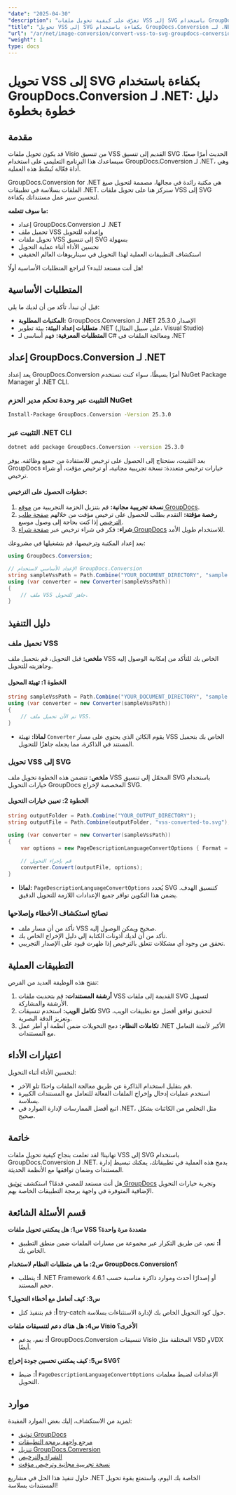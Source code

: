 ```yaml
---
"date": "2025-04-30"
"description": "تعرّف على كيفية تحويل ملفات VSS إلى SVG باستخدام GroupDocs.Conversion لـ .NET. بسّط سير عمل المستندات وحسّن توافق النظام مع هذا الدليل الشامل."
"title": "تحويل VSS إلى SVG بكفاءة باستخدام GroupDocs.Conversion لـ .NET - دليل خطوة بخطوة"
"url": "/ar/net/image-conversion/convert-vss-to-svg-groupdocs-conversion-net/"
"weight": 1
type: docs
---
```

# تحويل VSS إلى SVG بكفاءة باستخدام GroupDocs.Conversion لـ .NET: دليل خطوة بخطوة

## مقدمة

قد يكون تحويل ملفات Visio من تنسيق VSS القديم إلى تنسيق SVG الحديث أمرًا صعبًا. سيساعدك هذا البرنامج التعليمي على استخدام GroupDocs.Conversion لـ .NET، وهي أداة فعّالة تُبسّط هذه العملية.

GroupDocs.Conversion for .NET هي مكتبة رائدة في مجالها، مصممة لتحويل صيغ الملفات بسلاسة في تطبيقات .NET. سنركز هنا على تحويل ملفات VSS إلى SVG لتحسين سير عمل مستنداتك بكفاءة.

**ما سوف تتعلمه:**
- إعداد GroupDocs.Conversion لـ .NET
- تحميل ملف VSS وإعداده للتحويل
- تحويل ملفات VSS إلى تنسيق SVG بسهولة
- تحسين الأداء أثناء عملية التحويل
- استكشاف التطبيقات العملية لهذا التحويل في سيناريوهات العالم الحقيقي

هل أنت مستعد للبدء؟ لنراجع المتطلبات الأساسية أولًا!

## المتطلبات الأساسية

قبل أن نبدأ، تأكد من أن لديك ما يلي:

- **المكتبات المطلوبة:** GroupDocs.Conversion لـ .NET الإصدار 25.3.0
- **متطلبات إعداد البيئة:** بيئة تطوير .NET (على سبيل المثال، Visual Studio)
- **المتطلبات المعرفية:** فهم أساسي لـ C# ومعالجة الملفات في .NET

## إعداد GroupDocs.Conversion لـ .NET

يعد إعداد GroupDocs.Conversion أمرًا بسيطًا، سواء كنت تستخدم NuGet Package Manager أو .NET CLI.

### التثبيت عبر وحدة تحكم مدير الحزم NuGet
```bash
Install-Package GroupDocs.Conversion -Version 25.3.0
```

### التثبيت عبر .NET CLI
```bash
dotnet add package GroupDocs.Conversion --version 25.3.0
```

بعد التثبيت، ستحتاج إلى الحصول على ترخيص للاستفادة من جميع وظائفه. يوفر GroupDocs خيارات ترخيص متعددة: نسخة تجريبية مجانية، أو ترخيص مؤقت، أو شراء ترخيص.

#### خطوات الحصول على الترخيص:
1. **نسخة تجريبية مجانية:** قم بتنزيل الحزمة التجريبية من [موقع GroupDocs](https://releases.groupdocs.com/conversion/net/).
2. **رخصة مؤقتة:** التقدم بطلب للحصول على ترخيص مؤقت من خلالهم [صفحة طلب الترخيص](https://purchase.groupdocs.com/temporary-license/) إذا كنت بحاجة إلى وصول موسع.
3. **شراء:** فكر في شراء ترخيص عبر [صفحة شراء GroupDocs](https://purchase.groupdocs.com/buy) للاستخدام طويل الأمد.

بعد إعداد المكتبة وترخيصها، قم بتشغيلها في مشروعك:

```csharp
using GroupDocs.Conversion;

// الإعداد الأساسي لاستخدام GroupDocs.Conversion
string sampleVssPath = Path.Combine("YOUR_DOCUMENT_DIRECTORY", "sample.vss");
using (var converter = new Converter(sampleVssPath))
{
    // ملف VSS جاهز للتحويل.
}
```

## دليل التنفيذ

### تحميل ملف VSS

**ملخص:** قبل التحويل، قم بتحميل ملف VSS الخاص بك للتأكد من إمكانية الوصول إليه وجاهزيته للتحويل.

#### الخطوة 1: تهيئة المحول
```csharp
string sampleVssPath = Path.Combine("YOUR_DOCUMENT_DIRECTORY", "sample.vss");
using (var converter = new Converter(sampleVssPath))
{
    // تم الآن تحميل ملف VSS.
}
```
- **لماذا:** تهيئة `Converter` يقوم الكائن الذي يحتوي على مسار VSS الخاص بك بتحميل المستند في الذاكرة، مما يجعله جاهزًا للتحويل.

### تحويل VSS إلى SVG

**ملخص:** تتضمن هذه الخطوة تحويل ملف VSS المحمّل إلى تنسيق SVG باستخدام خيارات التحويل GroupDocs المخصصة لإخراج SVG.

#### الخطوة 2: تعيين خيارات التحويل
```csharp
string outputFolder = Path.Combine("YOUR_OUTPUT_DIRECTORY");
string outputFile = Path.Combine(outputFolder, "vss-converted-to.svg");

using (var converter = new Converter(sampleVssPath))
{
    var options = new PageDescriptionLanguageConvertOptions { Format = GroupDocs.Conversion.FileTypes.PageDescriptionLanguageFileType.Svg };
    
    // قم بإجراء التحويل
    converter.Convert(outputFile, options);
}
```
- **لماذا:** `PageDescriptionLanguageConvertOptions` يُحدد SVG كتنسيق الهدف. يضمن هذا التكوين توافر جميع الإعدادات اللازمة للتحويل الدقيق.

### نصائح استكشاف الأخطاء وإصلاحها
- تأكد من أن مسار ملف VSS صحيح ويمكن الوصول إليه.
- تأكد من أن لديك أذونات الكتابة إلى دليل الإخراج الخاص بك.
- تحقق من وجود أي مشكلات تتعلق بالترخيص إذا ظهرت قيود على الإصدار التجريبي.

## التطبيقات العملية

تفتح هذه الوظيفة العديد من الفرص:
1. **أرشفة المستندات:** قم بتحديث ملفات VSS القديمة إلى ملفات SVG لتسهيل الأرشفة والمشاركة.
2. **تكامل الويب:** استخدم تنسيقات SVG لتحقيق توافق أفضل مع تطبيقات الويب، وتعزيز الدقة البصرية.
3. **تكاملات النظام:** دمج التحويلات ضمن أنظمة أو أطر عمل .NET الأكبر لأتمتة التعامل مع المستندات.

## اعتبارات الأداء

لتحسين الأداء أثناء التحويل:
- قم بتقليل استخدام الذاكرة عن طريق معالجة الملفات واحدًا تلو الآخر.
- استخدم عمليات إدخال وإخراج الملفات الفعالة للتعامل مع المستندات الكبيرة بسلاسة.
- اتبع أفضل الممارسات لإدارة الموارد في .NET، مثل التخلص من الكائنات بشكل صحيح.

## خاتمة

تهانينا! لقد تعلمت بنجاح كيفية تحويل ملفات VSS إلى SVG باستخدام GroupDocs.Conversion لـ .NET. بدمج هذه العملية في تطبيقاتك، يمكنك تبسيط إدارة المستندات وضمان توافقها مع الأنظمة الحديثة.

هل أنت مستعد للمضي قدمًا؟ استكشف [توثيق GroupDocs](https://docs.groupdocs.com/conversion/net/) وتجربة خيارات التحويل الإضافية المتوفرة في واجهة برمجة التطبيقات الخاصة بهم.

## قسم الأسئلة الشائعة

**س1: هل يمكنني تحويل ملفات VSS متعددة مرة واحدة؟**
- **أ:** نعم، عن طريق التكرار عبر مجموعة من مسارات الملفات ضمن منطق التطبيق الخاص بك.

**س2: ما هي متطلبات النظام لاستخدام GroupDocs.Conversion؟**
- **أ:** يتطلب .NET Framework 4.6.1 أو إصدارًا أحدث وموارد ذاكرة مناسبة حسب حجم المستند.

**س3: كيف أتعامل مع أخطاء التحويل؟**
- **أ:** قم بتنفيذ كتل try-catch حول كود التحويل الخاص بك لإدارة الاستثناءات بسلاسة.

**س4: هل هناك دعم لتنسيقات ملفات Visio الأخرى؟**
- **أ:** نعم، يدعم GroupDocs.Conversion تنسيقات Visio المختلفة مثل VSD وVDX أيضًا.

**س5: كيف يمكنني تحسين جودة إخراج SVG؟**
- **أ:** ضبط `PageDescriptionLanguageConvertOptions` الإعدادات لضبط معلمات التحويل.

## موارد

لمزيد من الاستكشاف، إليك بعض الموارد المفيدة:
- [توثيق GroupDocs](https://docs.groupdocs.com/conversion/net/)
- [مرجع واجهة برمجة التطبيقات](https://reference.groupdocs.com/conversion/net/)
- [تنزيل GroupDocs.Conversion](https://releases.groupdocs.com/conversion/net/)
- [الشراء والترخيص](https://purchase.groupdocs.com/buy)
- [نسخة تجريبية مجانية وترخيص مؤقت](https://releases.groupdocs.com/conversion/net/)

حاول تنفيذ هذا الحل في مشاريع .NET الخاصة بك اليوم، واستمتع بقوة تحويل المستندات بسلاسة!